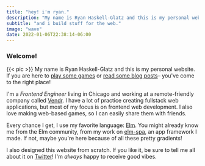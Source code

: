 ```yaml
---
title: "hey! i'm ryan."
description: "My name is Ryan Haskell-Glatz and this is my personal website. If you are here to play some games or read some blog posts– you've come to the right place!"
subtitle: "and i build stuff for the web."
image: "wave"
date: 2022-01-06T22:38:14-06:00
---
```


### Welcome!

{{< pic >}} My name is Ryan Haskell-Glatz and this is my personal website. If you are here to [play some games](/arcade) or [read some blog posts](/blog)– you've come to the right place!

I'm a _Frontend Engineer_ living in Chicago and working at a remote-friendly company called [Vendr](https://vendr.com). I have a lot of practice creating fullstack web applications, but most of my focus is on frontend web development. I also love making web-based games, so I can easily share them with friends.

Every chance I get, I use my favorite language: [Elm](https://elm-lang.org). You might already know me from the Elm community, from my work on [elm-spa](https://elm-spa.dev), an app framework I made. If not, maybe you're here because of all these pretty gradients!

I also designed this website from scratch. If you like it, be sure to tell me all about it on [Twitter](https://twitter.com/rhg_dev)! I'm _always_ happy to receive good vibes.

